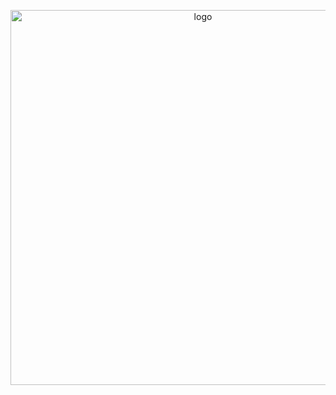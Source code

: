 <p align="center">
  <img src="https://graph.org/file/3251f328c9e86acfe6f17-8633c4631c5c9c9e01.jpg" alt="logo" width="600">
</p>
